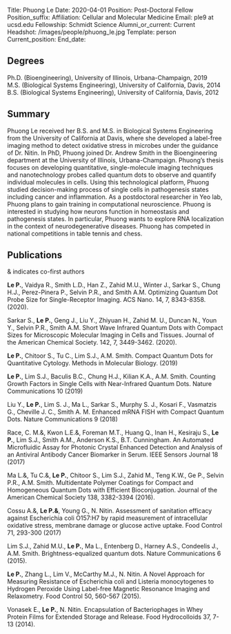 Title: Phuong Le
Date: 2020-04-01
Position: Post-Doctoral Fellow
Position_suffix:
Affiliation: Cellular and Molecular Medicine
Email: ple9 at ucsd.edu
Fellowship: Schmidt Science
Alumni_or_current: Current
Headshot: /images/people/phuong_le.jpg
Template: person
Current_position: 
End_date:
<!-- Status: draft -->

## Degrees

Ph.D. (Bioengineering), University of Illinois, Urbana-Champaign, 2019</br>
M.S. (Biological Systems Engineering), University of California, Davis, 2014</br>
B.S. (Biological Systems Engineering), University of California, Davis, 2012</br>
 


## Summary

Phuong Le received her B.S. and M.S. in Biological Systems Engineering from the University of California at Davis, where she developed a label-free imaging method to detect oxidative stress in microbes under the guidance of Dr. Nitin. In PhD, Phuong joined Dr. Andrew Smith in the Bioengineering department at the University of Illinois, Urbana-Champaign. Phuong’s thesis focuses on developing quantitative, single-molecule imaging techniques and nanotechnology probes called quantum dots to observe and quantify individual molecules in cells. Using this technological platform, Phuong studied decision-making process of single cells in pathogenesis states including cancer and inflammation. As a postdoctoral researcher in Yeo lab, Phuong plans to gain training in computational neuroscience. Phuong is interested in studying how neurons function in homeostasis and pathogenesis states. In particular, Phuong wants to explore RNA localization in the context of neurodegenerative diseases. Phuong has competed in national competitions in table tennis and chess.

## Publications
& indicates co-first authors

**Le P.**, Vaidya R., Smith L.D., Han Z., Zahid M.U., Winter J., Sarkar S., Chung H.J., Perez-Pinera P., Selvin P.R., and Smith A.M. Optimizing Quantum Dot Probe Size for Single-Receptor Imaging. ACS Nano. 14, 7, 8343-8358. (2020).

Sarkar S., **Le P.**, Geng J., Liu Y., Zhiyuan H., Zahid M. U., Duncan N., Youn Y., Selvin P.R., Smith A.M. Short Wave Infrared Quantum Dots with Compact Sizes for Microscopic Molecular Imaging in Cells and Tissues. Journal of the American Chemical Society. 142, 7, 3449-3462. (2020).

**Le P.**, Chitoor S., Tu C., Lim S.J., A.M. Smith. Compact Quantum Dots for Quantitative Cytology. Methods in Molecular Biology. (2019)

**Le P.**, Lim S.J., Baculis B.C., Chung H.J., Kilian K.A., A.M. Smith. Counting Growth Factors in Single Cells with Near-Infrared Quantum Dots. Nature Communications 10 (2019)

Liu Y., **Le P.**, Lim S. J., Ma L., Sarkar S., Murphy S. J., Kosari F., Vasmatzis G., Cheville J. C., Smith A. M. Enhanced mRNA FISH with Compact Quantum Dots. Nature Communications 9 (2018)

Race, C. M.&, Kwon L.E.&, Foreman M.T., Huang Q., Inan H., Kesiraju S., **Le P.**, Lim S.J., Smith A.M., Anderson K.S., B.T. Cunningham. An Automated Microfluidic Assay for Photonic Crystal Enhanced Detection and Analysis of an Antiviral Antibody Cancer Biomarker in Serum. IEEE Sensors Journal 18 (2017)

Ma L.&, Tu C.&, **Le P.**, Chitoor S., Lim S.J., Zahid M., Teng K.W., Ge P., Selvin P.R., A.M. Smith. Multidentate Polymer Coatings for Compact and Homogeneous Quantum Dots with Efficient Bioconjugation. Journal of the American Chemical Society 138, 3382-3394 (2016).

Cossu A.&, **Le P.&**, Young G., N. Nitin. Assessment of sanitation efficacy against Escherichia coli O157:H7 by rapid measurement of intracellular oxidative stress, membrane damage or glucose active uptake. Food Control 71, 293-300 (2017)

Lim S.J., Zahid M.U., **Le P.**, Ma L., Entenberg D., Harney A.S., Condeelis J., A.M. Smith. Brightness-equalized quantum dots. Nature Communications 6 (2015).

**Le P.**, Zhang L., Lim V., McCarthy M.J., N. Nitin. A Novel Approach for Measuring Resistance of Escherichia coli and Listeria monocytogenes to Hydrogen Peroxide Using Label-free Magnetic Resonance Imaging and Relaxometry. Food Control 50, 560-567 (2015).

Vonasek E., **Le P.**, N. Nitin. Encapsulation of Bacteriophages in Whey Protein Films for Extended Storage and Release. Food Hydrocolloids 37, 7-13 (2014).

